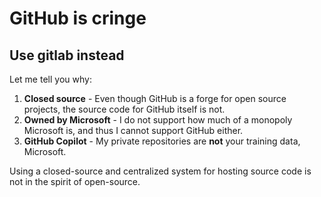 # GitHub is cringe
## Use gitlab instead

Let me tell you why:

1. **Closed source** - Even though GitHub is a forge for open source projects, the source code for GitHub itself is not.
1. **Owned by Microsoft** - I do not support how much of a monopoly Microsoft is, and thus I cannot support GitHub either.
1. **GitHub Copilot** - My private repositories are **not** your training data, Microsoft.

Using a closed-source and centralized system for hosting source code is not in the spirit of open-source.

